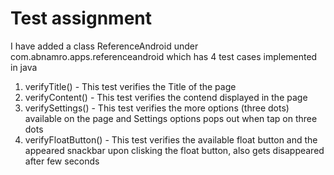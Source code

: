 # Test assignment

I have added a class ReferenceAndroid under com.abnamro.apps.referenceandroid which has 4 test cases implemented in java

1. verifyTitle() - This test verifies the Title of the page
2. verifyContent() - This test verifies the contend displayed in the page
3. verifySettings() - This test verifies the more options (three dots) available on the page and Settings options pops out when tap on three dots
4. verifyFloatButton() - This test verifies the available float button and the appeared snackbar upon clisking the float button, also gets disappeared after few seconds


